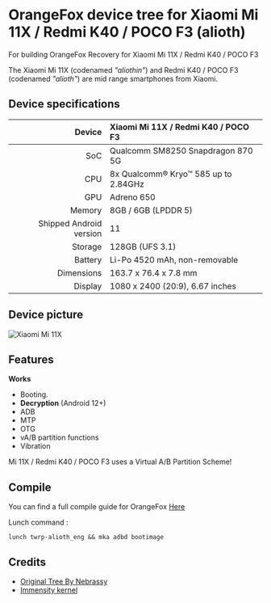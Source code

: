 # OrangeFox device tree for Xiaomi Mi 11X / Redmi K40 / POCO F3 (alioth)
For building OrangeFox Recovery for Xiaomi Mi 11X / Redmi K40 / POCO F3

The Xiaomi Mi 11X (codenamed _"aliothin"_) and Redmi K40 / POCO F3 (codenamed _"alioth"_) are mid range smartphones from Xiaomi.

## Device specifications

| Device       | Xiaomi Mi 11X / Redmi K40 / POCO F3         |
| -----------: | :------------------------------------------ |
| SoC          | Qualcomm SM8250 Snapdragon 870 5G           |
| CPU          | 8x Qualcomm® Kryo™ 585 up to 2.84GHz        |
| GPU          | Adreno 650                                  |
| Memory       | 8GB / 6GB  (LPDDR 5)                        |
| Shipped Android version | 11                               |
| Storage      | 128GB  (UFS 3.1)                            |
| Battery      | Li-Po 4520 mAh, non-removable               |
| Dimensions   | 163.7 x 76.4 x 7.8 mm                       |
| Display      | 1080 x 2400 (20:9), 6.67 inches             |

## Device picture

![Xiaomi Mi 11X](https://i01.appmifile.com/webfile/globalimg/7/7BFCB70B-C506-E089-8591-9F2A15CA61FE.png)

## Features

**Works**

- Booting.
- **Decryption** (Android 12+)
- ADB
- MTP
- OTG
- vA/B partition functions
- Vibration

Mi 11X / Redmi K40 / POCO F3 uses a Virtual A/B Partition Scheme!

## Compile

You can find a full compile guide for OrangeFox [Here](https://wiki.orangefox.tech/en/dev/building)

Lunch command :
```
lunch twrp-alioth_eng && mka adbd bootimage
```



## Credits
- [Original Tree By Nebrassy](https://github.com/TeamWin/android_device_xiaomi_alioth)
- [Immensity kernel](https://github.com/UtsavBalar1231/kernel_xiaomi_sm8250.git)
